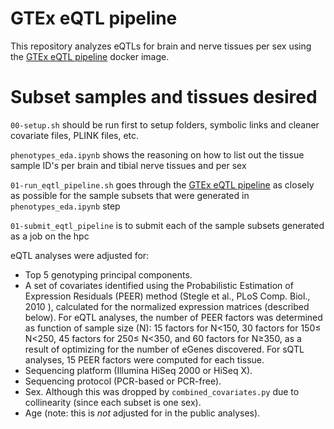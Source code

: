 # GTEx eQTL pipeline

This repository analyzes eQTLs for brain and nerve tissues per sex using the [GTEx eQTL pipeline](https://github.com/broadinstitute/gtex-pipeline/tree/master/qtl) docker image.  


# Subset samples and tissues desired

`00-setup.sh` should be run first to setup folders, symbolic links and cleaner covariate files, PLINK files, etc.

`phenotypes_eda.ipynb` shows the reasoning on how to list out the tissue sample ID's per brain and tibial nerve tissues and per sex

`01-run_eqtl_pipeline.sh` goes through the [GTEx eQTL pipeline](https://github.com/broadinstitute/gtex-pipeline/tree/master/qtl) as closely as possible for the sample subsets that were generated in `phenotypes_eda.ipynb` step

`01-submit_eqtl_pipeline` is to submit each of the sample subsets generated as a job on the hpc

eQTL analyses were adjusted for:  

  - Top 5 genotyping principal components.  
  - A set of covariates identified using the Probabilistic Estimation of Expression Residuals (PEER) method (Stegle et al., PLoS Comp. Biol., 2010 ), calculated for the normalized expression matrices (described below). For eQTL analyses, the number of PEER factors was determined as function of sample size (N): 15 factors for N<150, 30 factors for 150≤ N<250, 45 factors for 250≤ N<350, and 60 factors for N≥350, as a result of optimizing for the number of eGenes discovered. For sQTL analyses, 15 PEER factors were computed for each tissue.  
  - Sequencing platform (Illumina HiSeq 2000 or HiSeq X).  
  - Sequencing protocol (PCR-based or PCR-free).  
  - Sex. Although this was dropped by `combined_covariates.py` due to collinearity (since each subset is one sex).  
  - Age (note: this is *not* adjusted for in the public analyses).  

